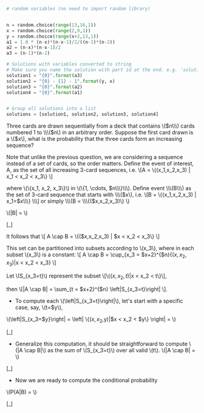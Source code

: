 ```python
# random variables (no need to import random library)


n = random.choice(range(13,16,1))
x = random.choice(range(2,9,1))
y = random.choice(range(x+2,13,1))
a1 = 1.0 * (n-x)*(n-x-1)/2/((n-1)*(n-2))
a2 = (n-x)*(n-x-1)/2
a3 = (n-1)*(n-2)

# Solutions with variables converted to string
# Make sure you name the solution with part id at the end. e.g. 'solution1' will be solution for part 1. 
solution1 = "{0}".format(a3)
solution2 = "{0} - {1} - 1".format(y, x)
solution3 = "{0}".format(a2)
solution4 = "{0}".format(a1)


# Group all solutions into a list
solutions = [solution1, solution2, solution3, solution4]


```


Three cards are drawn sequentially from a deck that contains \\\($n\\\) cards numbered 1 to \\\($n\\\) in an arbitrary order. Suppose the first card drawn is a \\\($x\\\), what is the probability that the three cards form an increasing sequence?

Note that unlike the previous question, we are considering a sequence instead of a set of cards, so the order matters. Define the event of interest, A, as the set of all increasing 3-card sequences, i.e. 
\\\[A = \\\{(x_1,x_2,x_3) | x_1 < x_2 < x_3\\\} \\\]

where \\\(\\\{x_1, x_2, x_3\\\}\\\) in \\\(\\\{1, \\cdots, $n\\\}\\\). Define event \\\(B\\\) as the set of 3-card sequence that starts with \\\($x\\\), i.e. \\\[B = \\\{(x_1,x_2,x_3) | x_1=$x\\\} \\\] or simply  \\\(B = \\\{($x,x_2,x_3)\\\} \\\)

\\\(|B| = \\\) 

[_]

It follows that 
\\\[ A \\cap B = \\\{($x,x_2,x_3) | $x < x_2 < x_3\\\} \\\]

This set can be partitioned into subsets according to \\\(x_3\\\), where in each subset \\\(x_3\\\) is a constant: 
\\\[ A \\cap B = \\cup_{x_3 = $x+2}^{$n}{($x,x_2,x_3)|$x < x_2 < x_3} \\\]

Let \\\(S_{x_3=t}\\\) represent the subset 
\\\[\\\{($x,x_2,t)|$x < x_2 < t\\\}\\\], 

then \\\[|A \\cap B| = \\sum_{t = $x+2}^{$n} \\left|S_{x_3=t}\\right| \\\].

- To compute each \\\(\\left|S_{x_3=t}\\right|\\\), let's start with a specific case, say,  \\\(t=$y\\\),

\\\(\\left|S_{x_3=$y}\\right| = \\left| \\\{($x,x_2,$y)|$x < x_2 < $y\\\} \\right| = \\\) 

[_]

- Generalize this computation, it should be straightforward to compute \\\(|A \\cap B|\\\) as the sum of \\\(S_{x_3=t}\\\) over all valid \\\(t\\\).
\\\(|A \\cap B| = \\\)

[_]

- Now we are ready to compute the conditional probability 

\\\(P(A|B) = \\\)

[_]